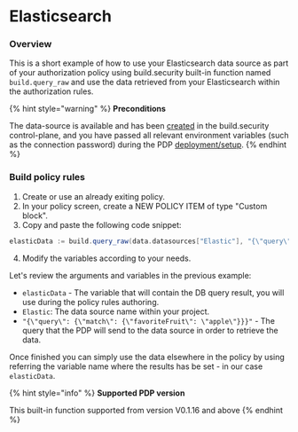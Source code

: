 # Elasticsearch

### Overview

This is a short example of how to use your Elasticsearch data source as part of your authorization policy using build.security built-in function named `build.query_raw` and use the data retrieved from your Elasticsearch within the authorization rules.

{% hint style="warning" %}
**Preconditions**

The data-source is available and has been [created](../../../documentation/data-sources/new-elasticsearch-data-source.md) in the build.security control-plane, and you have passed all relevant environment variables \(such as the connection password\) during the PDP [deployment/setup](../../../documentation/policy-decision-points-pdp/pdp-deployments/).
{% endhint %}

### Build policy rules

1. Create or use an already exiting policy.
2. In your policy screen, create a NEW POLICY ITEM of type "Custom block".
3. Copy and paste the following code snippet:

```scala
elasticData := build.query_raw(data.datasources["Elastic"], "{\"query\": {\"match\": {\"favoriteFruit\": \"apple\"}}}", [])
```

4. Modify the variables according to your needs.

Let's review the arguments and variables in the previous example:

* `elasticData` - The variable that will contain the DB query result, you will use during the policy rules authoring.
* `Elastic`: The data source name within your project.
* `"{\"query\": {\"match\": {\"favoriteFruit\": \"apple\"}}}"` - The query that the PDP will send to the data source in order to retrieve the data.

Once finished you can simply use the data elsewhere in the policy by using referring the variable name where the results has be set - in our case `elasticData`.  


{% hint style="info" %}
**Supported PDP version** 

This built-in function supported from version V0.1.16 and above 
{% endhint %}

